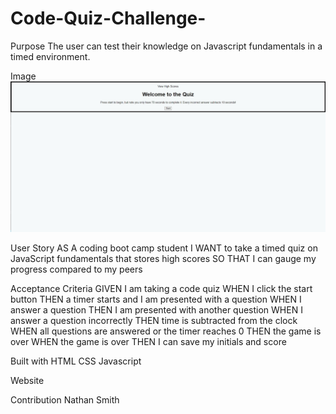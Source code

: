 # Code-Quiz-Challenge-

Purpose
The user can test their knowledge on Javascript fundamentals in a timed environment.

Image
![#Code-Quiz-Challenge-Front-Page](./Images/Code-Quiz-Challenge-Front-Page.jpeg)

User Story
AS A coding boot camp student
I WANT to take a timed quiz on JavaScript fundamentals that stores high scores
SO THAT I can gauge my progress compared to my peers

Acceptance Criteria
GIVEN I am taking a code quiz
WHEN I click the start button
THEN a timer starts and I am presented with a question
WHEN I answer a question
THEN I am presented with another question
WHEN I answer a question incorrectly
THEN time is subtracted from the clock
WHEN all questions are answered or the timer reaches 0
THEN the game is over
WHEN the game is over
THEN I can save my initials and score

Built with
HTML
CSS
Javascript

Website


Contribution
Nathan Smith 
